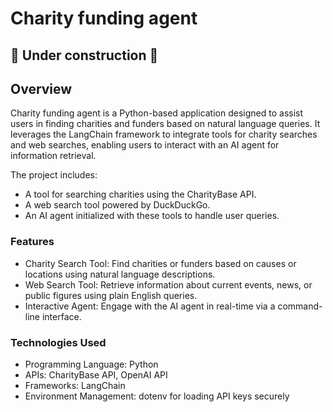 # Charity funding agent 

## :construction: Under construction :construction:

## Overview
Charity funding agent is a Python-based application designed to assist users in finding charities and funders based on natural language queries. It leverages the LangChain framework to integrate tools for charity searches and web searches, enabling users to interact with an AI agent for information retrieval.

The project includes:
* A tool for searching charities using the CharityBase API.
* A web search tool powered by DuckDuckGo.
* An AI agent initialized with these tools to handle user queries.

### Features
* Charity Search Tool: Find charities or funders based on causes or locations using natural language descriptions.
* Web Search Tool: Retrieve information about current events, news, or public figures using plain English queries.
* Interactive Agent: Engage with the AI agent in real-time via a command-line interface.

### Technologies Used
* Programming Language: Python
* APIs: CharityBase API, OpenAI API
* Frameworks: LangChain
* Environment Management: dotenv for loading API keys securely
